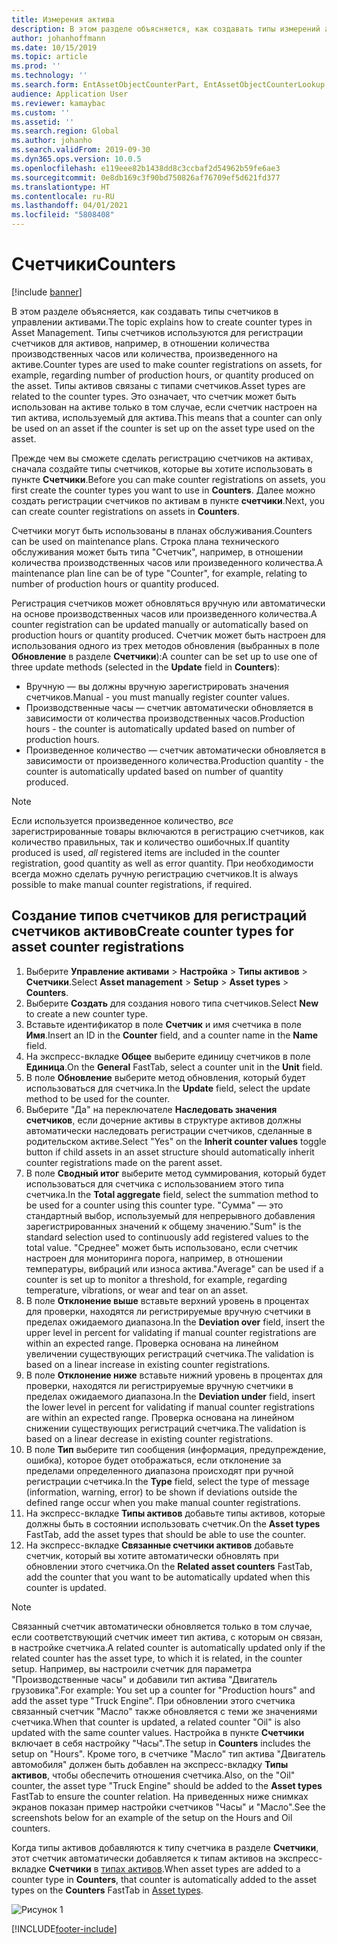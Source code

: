 ```yaml
---
title: Измерения актива
description: В этом разделе объясняется, как создавать типы измерений активов в управлении активами.
author: johanhoffmann
ms.date: 10/15/2019
ms.topic: article
ms.prod: ''
ms.technology: ''
ms.search.form: EntAssetObjectCounterPart, EntAssetObjectCounterLookup, EntAssetCounterType, EntAssetObjectCounterTotals
audience: Application User
ms.reviewer: kamaybac
ms.custom: ''
ms.assetid: ''
ms.search.region: Global
ms.author: johanho
ms.search.validFrom: 2019-09-30
ms.dyn365.ops.version: 10.0.5
ms.openlocfilehash: e119eee82b1438dd8c3ccbaf2d54962b59fe6ae3
ms.sourcegitcommit: 0e8db169c3f90bd750826af76709ef5d621fd377
ms.translationtype: HT
ms.contentlocale: ru-RU
ms.lasthandoff: 04/01/2021
ms.locfileid: "5808408"
---
```

# <a name="counters"></a><span data-ttu-id="b713c-103">Счетчики</span><span class="sxs-lookup"><span data-stu-id="b713c-103">Counters</span></span>

[!include [banner](../../includes/banner.md)]

<span data-ttu-id="b713c-104">В этом разделе объясняется, как создавать типы счетчиков в управлении активами.</span><span class="sxs-lookup"><span data-stu-id="b713c-104">The topic explains how to create counter types in Asset Management.</span></span> <span data-ttu-id="b713c-105">Типы счетчиков используются для регистрации счетчиков для активов, например, в отношении количества производственных часов или количества, произведенного на активе.</span><span class="sxs-lookup"><span data-stu-id="b713c-105">Counter types are used to make counter registrations on assets, for example, regarding number of production hours, or quantity produced on the asset.</span></span> <span data-ttu-id="b713c-106">Типы активов связаны с типами счетчиков.</span><span class="sxs-lookup"><span data-stu-id="b713c-106">Asset types are related to the counter types.</span></span> <span data-ttu-id="b713c-107">Это означает, что счетчик может быть использован на активе только в том случае, если счетчик настроен на тип актива, используемый для актива.</span><span class="sxs-lookup"><span data-stu-id="b713c-107">This means that a counter can only be used on an asset if the counter is set up on the asset type used on the asset.</span></span>

<span data-ttu-id="b713c-108">Прежде чем вы сможете сделать регистрацию счетчиков на активах, сначала создайте типы счетчиков, которые вы хотите использовать в пункте **Счетчики**.</span><span class="sxs-lookup"><span data-stu-id="b713c-108">Before you can make counter registrations on assets, you first create the counter types you want to use in **Counters**.</span></span> <span data-ttu-id="b713c-109">Далее можно создать регистрации счетчиков по активам в пункте **счетчики**.</span><span class="sxs-lookup"><span data-stu-id="b713c-109">Next, you can create counter registrations on assets in **Counters**.</span></span> 

<span data-ttu-id="b713c-110">Счетчики могут быть использованы в планах обслуживания.</span><span class="sxs-lookup"><span data-stu-id="b713c-110">Counters can be used on maintenance plans.</span></span> <span data-ttu-id="b713c-111">Строка плана технического обслуживания может быть типа "Счетчик", например, в отношении количества производственных часов или произведенного количества.</span><span class="sxs-lookup"><span data-stu-id="b713c-111">A maintenance plan line can be of type "Counter", for example, relating to number of production hours or quantity produced.</span></span> 

<span data-ttu-id="b713c-112">Регистрация счетчиков может обновляться вручную или автоматически на основе производственных часов или произведенного количества.</span><span class="sxs-lookup"><span data-stu-id="b713c-112">A counter registration can be updated manually or automatically based on production hours or quantity produced.</span></span> <span data-ttu-id="b713c-113">Счетчик может быть настроен для использования одного из трех методов обновления (выбранных в поле **Обновление** в разделе **Счетчики**):</span><span class="sxs-lookup"><span data-stu-id="b713c-113">A counter can be set up to use one of three update methods (selected in the **Update** field in **Counters**):</span></span>
  
- <span data-ttu-id="b713c-114">Вручную — вы должны вручную зарегистрировать значения счетчиков.</span><span class="sxs-lookup"><span data-stu-id="b713c-114">Manual - you must manually register counter values.</span></span>  
- <span data-ttu-id="b713c-115">Производственные часы — счетчик автоматически обновляется в зависимости от количества производственных часов.</span><span class="sxs-lookup"><span data-stu-id="b713c-115">Production hours - the counter is automatically updated based on number of production hours.</span></span>  
- <span data-ttu-id="b713c-116">Произведенное количество — счетчик автоматически обновляется в зависимости от произведенного количества.</span><span class="sxs-lookup"><span data-stu-id="b713c-116">Production quantity - the counter is automatically updated based on number of quantity produced.</span></span>  

>[!NOTE]
><span data-ttu-id="b713c-117">Если используется произведенное количество, *все* зарегистрированные товары включаются в регистрацию счетчиков, как количество правильных, так и количество ошибочных.</span><span class="sxs-lookup"><span data-stu-id="b713c-117">If quantity produced is used, *all* registered items are included in the counter registration, good quantity as well as error quantity.</span></span> <span data-ttu-id="b713c-118">При необходимости всегда можно сделать ручную регистрацию счетчиков.</span><span class="sxs-lookup"><span data-stu-id="b713c-118">It is always possible to make manual counter registrations, if required.</span></span>

## <a name="create-counter-types-for-asset-counter-registrations"></a><span data-ttu-id="b713c-119">Создание типов счетчиков для регистраций счетчиков активов</span><span class="sxs-lookup"><span data-stu-id="b713c-119">Create counter types for asset counter registrations</span></span>

1. <span data-ttu-id="b713c-120">Выберите **Управление активами** > **Настройка** > **Типы активов** > **Счетчики**.</span><span class="sxs-lookup"><span data-stu-id="b713c-120">Select **Asset management** > **Setup** > **Asset types** > **Counters**.</span></span>
2. <span data-ttu-id="b713c-121">Выберите **Создать** для создания нового типа счетчиков.</span><span class="sxs-lookup"><span data-stu-id="b713c-121">Select **New** to create a new counter type.</span></span>
3. <span data-ttu-id="b713c-122">Вставьте идентификатор в поле **Счетчик** и имя счетчика в поле **Имя**.</span><span class="sxs-lookup"><span data-stu-id="b713c-122">Insert an ID in the **Counter** field, and a counter name in the **Name** field.</span></span>
4. <span data-ttu-id="b713c-123">На экспресс-вкладке **Общее** выберите единицу счетчиков в поле **Единица**.</span><span class="sxs-lookup"><span data-stu-id="b713c-123">On the **General** FastTab, select a counter unit in the **Unit** field.</span></span>
5. <span data-ttu-id="b713c-124">В поле **Обновление** выберите метод обновления, который будет использоваться для счетчика.</span><span class="sxs-lookup"><span data-stu-id="b713c-124">In the **Update** field, select the update method to be used for the counter.</span></span>
6. <span data-ttu-id="b713c-125">Выберите "Да" на переключателе **Наследовать значения счетчиков**, если дочерние активы в структуре активов должны автоматически наследовать регистрации счетчиков, сделанные в родительском активе.</span><span class="sxs-lookup"><span data-stu-id="b713c-125">Select "Yes" on the **Inherit counter values** toggle button if child assets in an asset structure should automatically inherit counter registrations made on the parent asset.</span></span>
7. <span data-ttu-id="b713c-126">В поле **Сводный итог** выберите метод суммирования, который будет использоваться для счетчика с использованием этого типа счетчика.</span><span class="sxs-lookup"><span data-stu-id="b713c-126">In the **Total aggregate** field, select the summation method to be used for a counter using this counter type.</span></span> <span data-ttu-id="b713c-127">"Сумма" — это стандартный выбор, используемый для непрерывного добавления зарегистрированных значений к общему значению.</span><span class="sxs-lookup"><span data-stu-id="b713c-127">"Sum" is the standard selection used to continuously add registered values to the total value.</span></span> <span data-ttu-id="b713c-128">"Среднее" может быть использовано, если счетчик настроен для мониторинга порога, например, в отношении температуры, вибраций или износа актива.</span><span class="sxs-lookup"><span data-stu-id="b713c-128">"Average" can be used if a counter is set up to monitor a threshold, for example, regarding temperature, vibrations, or wear and tear on an asset.</span></span> 
8. <span data-ttu-id="b713c-129">В поле **Отклонение выше** вставьте верхний уровень в процентах для проверки, находятся ли регистрируемые вручную счетчики в пределах ожидаемого диапазона.</span><span class="sxs-lookup"><span data-stu-id="b713c-129">In the **Deviation over** field, insert the upper level in percent for validating if manual counter registrations are within an expected range.</span></span> <span data-ttu-id="b713c-130">Проверка основана на линейном увеличении существующих регистраций счетчика.</span><span class="sxs-lookup"><span data-stu-id="b713c-130">The validation is based on a linear increase in existing counter registrations.</span></span>
9. <span data-ttu-id="b713c-131">В поле **Отклонение ниже** вставьте нижний уровень в процентах для проверки, находятся ли регистрируемые вручную счетчики в пределах ожидаемого диапазона.</span><span class="sxs-lookup"><span data-stu-id="b713c-131">In the **Deviation under** field, insert the lower level in percent for validating if manual counter registrations are within an expected range.</span></span> <span data-ttu-id="b713c-132">Проверка основана на линейном снижении существующих регистраций счетчика.</span><span class="sxs-lookup"><span data-stu-id="b713c-132">The validation is based on a linear decrease in existing counter registrations.</span></span>
10. <span data-ttu-id="b713c-133">В поле **Тип** выберите тип сообщения (информация, предупреждение, ошибка), которое будет отображаться, если отклонение за пределами определенного диапазона происходят при ручной регистрации счетчика.</span><span class="sxs-lookup"><span data-stu-id="b713c-133">In the **Type** field, select the type of message (information, warning, error) to be shown if deviations outside the defined range occur when you make manual counter registrations.</span></span>
11. <span data-ttu-id="b713c-134">На экспресс-вкладке **Типы активов** добавьте типы активов, которые должны быть в состоянии использовать счетчик.</span><span class="sxs-lookup"><span data-stu-id="b713c-134">On the **Asset types** FastTab, add the asset types that should be able to use the counter.</span></span>
12. <span data-ttu-id="b713c-135">На экспресс-вкладке **Связанные счетчики активов** добавьте счетчик, который вы хотите автоматически обновлять при обновлении этого счетчика.</span><span class="sxs-lookup"><span data-stu-id="b713c-135">On the **Related asset counters** FastTab, add the counter that you want to be automatically updated when this counter is updated.</span></span>


>[!NOTE]
><span data-ttu-id="b713c-136">Связанный счетчик автоматически обновляется только в том случае, если соответствующий счетчик имеет тип актива, с которым он связан, в настройке счетчика.</span><span class="sxs-lookup"><span data-stu-id="b713c-136">A related counter is automatically updated only if the related counter has the asset type, to which it is related, in the counter setup.</span></span> <span data-ttu-id="b713c-137">Например, вы настроили счетчик для параметра "Производственные часы" и добавили тип актива "Двигатель грузовика".</span><span class="sxs-lookup"><span data-stu-id="b713c-137">For example: You set up a counter for "Production hours" and add the asset type "Truck Engine".</span></span> <span data-ttu-id="b713c-138">При обновлении этого счетчика связанный счетчик "Масло" также обновляется с теми же значениями счетчика.</span><span class="sxs-lookup"><span data-stu-id="b713c-138">When that counter is updated, a related counter "Oil" is also updated with the same counter values.</span></span> <span data-ttu-id="b713c-139">Настройка в пункте **Счетчики** включает в себя настройку "Часы".</span><span class="sxs-lookup"><span data-stu-id="b713c-139">The setup in **Counters** includes the setup on "Hours".</span></span> <span data-ttu-id="b713c-140">Кроме того, в счетчике "Масло" тип актива "Двигатель автомобиля" должен быть добавлен на экспресс-вкладку **Типы активов**, чтобы обеспечить отношения счетчика.</span><span class="sxs-lookup"><span data-stu-id="b713c-140">Also, on the "Oil" counter, the asset type "Truck Engine" should be added to the **Asset types** FastTab to ensure the counter relation.</span></span> <span data-ttu-id="b713c-141">На приведенных ниже снимках экранов показан пример настройки счетчиков "Часы" и "Масло".</span><span class="sxs-lookup"><span data-stu-id="b713c-141">See the screenshots below for an example of the setup on the Hours and Oil counters.</span></span>

<span data-ttu-id="b713c-142">Когда типы активов добавляются к типу счетчика в разделе **Счетчики**, этот счетчик автоматически добавляется к типам активов на экспресс-вкладке **Счетчики** в [типах активов](../setup-for-objects/object-types.md).</span><span class="sxs-lookup"><span data-stu-id="b713c-142">When asset types are added to a counter type in **Counters**, that counter is automatically added to the asset types on the **Counters** FastTab in [Asset types](../setup-for-objects/object-types.md).</span></span>

![Рисунок 1](media/071-setup-for-objects.png)



[!INCLUDE[footer-include](../../../includes/footer-banner.md)]